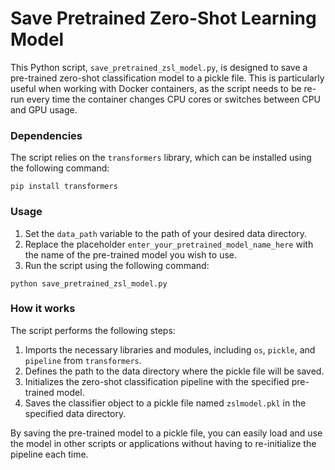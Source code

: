 # Save Pretrained Zero-Shot Learning Model

This Python script, `save_pretrained_zsl_model.py`, is designed to save a pre-trained zero-shot classification model to a pickle file. This is particularly useful when working with Docker containers, as the script needs to be re-run every time the container changes CPU cores or switches between CPU and GPU usage.

### Dependencies

The script relies on the `transformers` library, which can be installed using the following command:

```
pip install transformers
```

### Usage

1. Set the `data_path` variable to the path of your desired data directory.
2. Replace the placeholder `enter_your_pretrained_model_name_here` with the name of the pre-trained model you wish to use.
3. Run the script using the following command:

```
python save_pretrained_zsl_model.py
```

### How it works

The script performs the following steps:

1. Imports the necessary libraries and modules, including `os`, `pickle`, and `pipeline` from `transformers`.
2. Defines the path to the data directory where the pickle file will be saved.
3. Initializes the zero-shot classification pipeline with the specified pre-trained model.
4. Saves the classifier object to a pickle file named `zslmodel.pkl` in the specified data directory.

By saving the pre-trained model to a pickle file, you can easily load and use the model in other scripts or applications without having to re-initialize the pipeline each time.